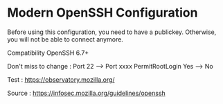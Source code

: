 # Modern OpenSSH Configuration

Before using this configuration, you need to have a publickey. Otherwise, you will not be able to connect anymore.

Compatibility
OpenSSH 6.7+

Don't miss to change :
Port 22 --> Port xxxx
PermitRootLogin Yes --> No

Test : https://observatory.mozilla.org/

Source : https://infosec.mozilla.org/guidelines/openssh